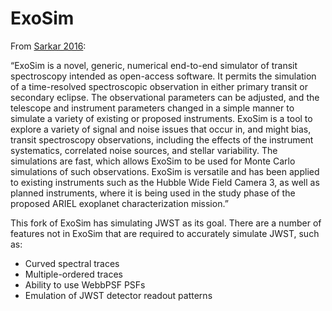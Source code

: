 # ExoSim
From [Sarkar 2016](https://www.spiedigitallibrary.org/conference-proceedings-of-spie/9904/99043R/Exploring-the-potential-of-the-ExoSim-simulator-for-transit-spectroscopy/10.1117/12.2234216.short?SSO=1&tab=ArticleLink):

“ExoSim is a novel, generic, numerical end-to-end simulator of transit spectroscopy intended as open-access software. It permits the simulation of a time-resolved spectroscopic observation in either primary transit or secondary eclipse. The observational parameters can be adjusted, and the telescope and instrument parameters changed in a simple manner to simulate a variety of existing or proposed instruments. ExoSim is a tool to explore a variety of signal and noise issues that occur in, and might bias, transit spectroscopy observations, including the effects of the instrument systematics, correlated noise sources, and stellar variability. The simulations are fast, which allows ExoSim to be used for Monte Carlo simulations of such observations. ExoSim is versatile and has been applied to existing instruments such as the Hubble Wide Field Camera 3, as well as planned instruments, where it is being used in the study phase of the proposed ARIEL exoplanet characterization mission.”

This fork of ExoSim has simulating JWST as its goal. There are a number of features not in ExoSim that are required to accurately simulate JWST, such as:
- Curved spectral traces
- Multiple-ordered traces
- Ability to use WebbPSF PSFs
- Emulation of JWST detector readout patterns

